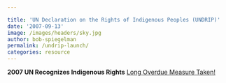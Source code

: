 ```yaml
---

title: 'UN Declaration on the Rights of Indigenous Peoples (UNDRIP)'
date: '2007-09-13'
image: /images/headers/sky.jpg
author: bob-spiegelman
permalink: /undrip-launch/
categories: resource
---
```

**2007 UN Recognizes Indigenous Rights** [Long Overdue Measure Taken!](https://www.un.org/press/en/2007/ga10612.doc.htm)
